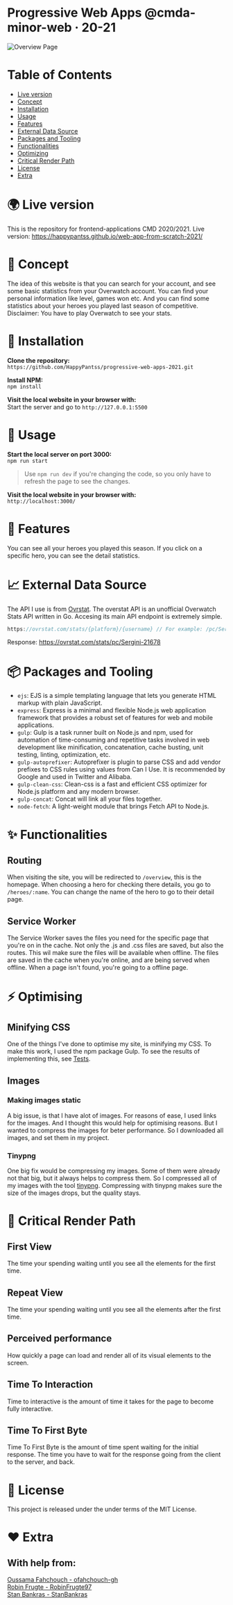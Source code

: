 # Progressive Web Apps @cmda-minor-web · 20-21
![Overview Page](https://i.imgur.com/7uJpqhA.png)

# Table of Contents
* [Live version](https://github.com/HappyPantss/progressive-web-apps-2021#-live-version)
* [Concept](https://github.com/HappyPantss/progressive-web-apps-2021#-concept)
* [Installation](https://github.com/HappyPantss/progressive-web-apps-2021#-installation)
* [Usage](https://github.com/HappyPantss/progressive-web-apps-2021#-usage)
* [Features](https://github.com/HappyPantss/progressive-web-apps-2021#-features)
* [External Data Source](https://github.com/HappyPantss/progressive-web-apps-2021#-external-data-source)
* [Packages and Tooling](https://github.com/HappyPantss/progressive-web-apps-2021#-packages-and-tooling)
* [Functionalities](https://github.com/HappyPantss/progressive-web-apps-2021#-functionalities)
* [Optimizing](https://github.com/HappyPantss/progressive-web-apps-2021#-optimizing)
* [Critical Render Path](https://github.com/HappyPantss/progressive-web-apps-2021#-critical-render-path)
* [License](https://github.com/HappyPantss/progressive-web-apps-2021#-diagrams)
* [Extra](https://github.com/HappyPantss/progressive-web-apps-2021#%EF%B8%8F-extra)
# 🌍 Live version 
This is the repository for frontend-applications CMD 2020/2021.
Live version: https://happypantss.github.io/web-app-from-scratch-2021/
# 💬 Concept
The idea of this website is that you can search for your account, and see some basic statistics from your Overwatch account. You can find your personal information like level, games won etc. And you can find some statistics about your heroes you played last season of competitive. Disclaimer: You have to play Overwatch to see your stats.
# 🚀 Installation
**Clone the repository:**<br>
`https://github.com/HappyPantss/progressive-web-apps-2021.git`

**Install NPM:**<br>
`npm install`

**Visit the local website in your browser with:**<br>
Start the server and go to `http://127.0.0.1:5500`
# 🔧 Usage
**Start the local server on port 3000:**<br>
`npm run start`

> Use `npm run dev` if you're changing the code, so you only have to refresh the page to see the changes.

**Visit the local website in your browser with:**<br>
`http://localhost:3000/`

# 🔨 Features
You can see all your heroes you played this season. If you click on a specific hero, you can see the detail statistics.
# 📈 External Data Source
The API I use is from [Ovrstat](https://ovrstat.com/). The overstat API is an unofficial Overwatch Stats API written in Go. Accesing its main API endpoint is extremely simple. 
```Javascript
https://ovrstat.com/stats/{platform}/{username} // For example: /pc/Sergini-21678
```
Response: https://ovrstat.com/stats/pc/Sergini-21678
# 📦 Packages and Tooling
* `ejs`: EJS is a simple templating language that lets you generate HTML markup with plain JavaScript.
* `express`: Express is a minimal and flexible Node.js web application framework that provides a robust set of features for web and mobile applications.
* `gulp`: Gulp is a task runner built on Node.js and npm, used for automation of time-consuming and repetitive tasks involved in web development like minification, concatenation, cache busting, unit testing, linting, optimization, etc.
* `gulp-autoprefixer`: Autoprefixer is plugin to parse CSS and add vendor prefixes to CSS rules using values from Can I Use. It is recommended by Google and used in Twitter and Alibaba.
* `gulp-clean-css`: Clean-css is a fast and efficient CSS optimizer for Node.js platform and any modern browser.
* `gulp-concat`: Concat will link all your files together.
* `node-fetch`: A light-weight module that brings Fetch API to Node.js.
# ✨ Functionalities
## Routing
When visiting the site, you will be redirected to `/overview`, this is the homepage. When choosing a hero for checking there details, you go to `/heroes/:name`. You can change the name of the hero to go to their detail page.
## Service Worker
The Service Worker saves the files you need for the specific page that you're on in the cache. Not only the .js and .css files are saved, but also the routes. This wil make sure the files will be available when offline. The files are saved in the cache when you're online, and are being served when offline. When a page isn't found, you're going to a offline page.
# ⚡️ Optimising
## Minifying CSS
One of the things I've done to optimise my site, is minifying my CSS. To make this work, I used the npm package Gulp. To see the results of implementing this, see [Tests](#-tests).
## Images
### Making images static
A big issue, is that I have alot of images. For reasons of ease, I used links for the images. And I thought this would help for optimising reasons. But I wanted to compress the images for beter performance. So I downloaded all images, and set them in my project.
### Tinypng
One big fix would be compressing my images. Some of them were already not that big, but it always helps to compress them. So I compressed all of my images with the tool [tinypng](https://tinypng.com/). Compressing with tinypng makes sure the size of the images drops, but the quality stays.
# 📝 Critical Render Path
## First View
The time your spending waiting until you see all the elements for the first time.
## Repeat View
The time your spending waiting until you see all the elements after the first time.
## Perceived performance
How quickly a page can load and render all of its visual elements to the screen.
## Time To Interaction
Time to interactive is the amount of time it takes for the page to become fully interactive.
## Time To First Byte
Time To First Byte is the amount of time spent waiting for the initial response. The time you have to wait for the response going from the client to the server, and back.
# 📘 License
This project is released under the under terms of the MIT License.

# ❤️ Extra
## With help from:
[Oussama Fahchouch - ofahchouch-gh](https://github.com/ofahchouch-gh)<br>
[Robin Frugte - RobinFrugte97](https://github.com/RobinFrugte97)<br>
[Stan Bankras - StanBankras](https://github.com/StanBankras)<br>